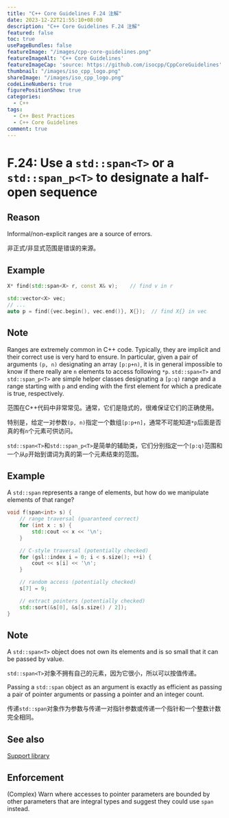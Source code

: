 ```yaml
---
title: "C++ Core Guidelines F.24 注解"
date: 2023-12-22T21:55:10+08:00
description: "C++ Core Guidelines F.24 注解"
featured: false
toc: true
usePageBundles: false
featureImage: "/images/cpp-core-guidelines.png"
featureImageAlt: 'C++ Core Guidelines'
featureImageCap: 'source: https://github.com/isocpp/CppCoreGuidelines'
thumbnail: "/images/iso_cpp_logo.png"
shareImage: "/images/iso_cpp_logo.png"
codeLineNumbers: true
figurePositionShow: true
categories:
  - C++
tags:
  - C++ Best Practices
  - C++ Core Guidelines
comment: true
---
```


# F.24: Use a `std::span<T>` or a `std::span_p<T>` to designate a half-open sequence

## Reason

Informal/non-explicit ranges are a source of errors.

非正式/非显式范围是错误的来源。

## Example

```c++
X* find(std::span<X> r, const X& v);    // find v in r

std::vector<X> vec;
// ...
auto p = find({vec.begin(), vec.end()}, X{});  // find X{} in vec
```

## Note

Ranges are extremely common in C++ code. Typically, they are implicit and their correct use is very hard to ensure. In particular, given a pair of arguments `(p, n)` designating an array `[p:p+n)`, it is in general impossible to know if there really are `n` elements to access following `*p`. `std::span<T>` and `std::span_p<T>` are simple helper classes designating a `[p:q)` range and a range starting with `p` and ending with the first element for which a predicate is true, respectively.

范围在C++代码中非常常见。通常，它们是隐式的，很难保证它们的正确使用。

特别是，给定一对参数`(p, n)`指定一个数组`[p:p+n]`，通常不可能知道`*p`后面是否真的有`n`个元素可供访问。

`std::span<T>`和`std::span_p<T>`是简单的辅助类，它们分别指定一个`[p:q)`范围和一个从`p`开始到谓词为真的第一个元素结束的范围。

## Example

A `std::span` represents a range of elements, but how do we manipulate elements of that range?

```c++
void f(span<int> s) {
    // range traversal (guaranteed correct)
    for (int x : s) {
        std::cout << x << '\n';
    }

    // C-style traversal (potentially checked)
    for (gsl::index i = 0; i < s.size(); ++i) {
        cout << s[i] << '\n';
    }

    // random access (potentially checked)
    s[7] = 9;

    // extract pointers (potentially checked)
    std::sort(&s[0], &s[s.size() / 2]);
}
```

## Note

A `std::span<T>` object does not own its elements and is so small that it can be passed by value.

`std::span<T>`对象不拥有自己的元素，因为它很小，所以可以按值传递。

Passing a `std::span` object as an argument is exactly as efficient as passing a pair of pointer arguments or passing a pointer and an integer count.

传递`std::span`对象作为参数与传递一对指针参数或传递一个指针和一个整数计数完全相同。

## See also

[Support library](https://isocpp.github.io/CppCoreGuidelines/CppCoreGuidelines#gsl-guidelines-support-library)

## Enforcement

(Complex) Warn where accesses to pointer parameters are bounded by other parameters that are integral types and suggest they could use `span` instead.

